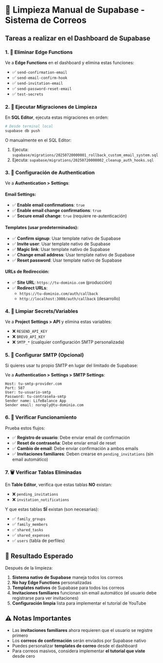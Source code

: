 # 🧹 Limpieza Manual de Supabase - Sistema de Correos

## Tareas a realizar en el Dashboard de Supabase

### 1. 🚀 Eliminar Edge Functions

Ve a **Edge Functions** en el dashboard y elimina estas funciones:

- ✅ `send-confirmation-email`
- ✅ `send-email-confirm-hook` 
- ✅ `send-invitation-email`
- ✅ `send-password-reset-email`
- ✅ `test-secrets`

### 2. 🔧 Ejecutar Migraciones de Limpieza

En **SQL Editor**, ejecuta estas migraciones en orden:

```bash
# Desde terminal local
supabase db push
```

O manualmente en el SQL Editor:

1. Ejecuta: `supabase/migrations/20250720000001_rollback_custom_email_system.sql`
2. Ejecuta: `supabase/migrations/20250720000002_cleanup_auth_hooks.sql`

### 3. 🔐 Configuración de Authentication

Ve a **Authentication > Settings**:

#### Email Settings:
- ✅ **Enable email confirmations**: `true` 
- ✅ **Enable email change confirmations**: `true`
- ✅ **Secure email change**: `true` (requiere re-autenticación)

#### Templates (usar predeterminados):
- ✅ **Confirm signup**: Usar template nativo de Supabase
- ✅ **Invite user**: Usar template nativo de Supabase  
- ✅ **Magic link**: Usar template nativo de Supabase
- ✅ **Change email address**: Usar template nativo de Supabase
- ✅ **Reset password**: Usar template nativo de Supabase

#### URLs de Redirección:
- ✅ **Site URL**: `https://tu-dominio.com` (producción)
- ✅ **Redirect URLs**: 
  - `https://tu-dominio.com/auth/callback`
  - `http://localhost:3000/auth/callback` (desarrollo)

### 4. 🧹 Limpiar Secrets/Variables

Ve a **Project Settings > API** y elimina estas variables:

- ❌ `RESEND_API_KEY`
- ❌ `BREVO_API_KEY` 
- ❌ `SMTP_*` (cualquier configuración SMTP personalizada)

### 5. 📧 Configurar SMTP (Opcional)

Si quieres usar tu propio SMTP en lugar del limitado de Supabase:

Ve a **Authentication > Settings > SMTP Settings**:

```
Host: tu-smtp-provider.com
Port: 587
User: tu-usuario-smtp
Password: tu-contraseña-smtp
Sender name: LifeBalance App
Sender email: noreply@tu-dominio.com
```

### 6. 🧪 Verificar Funcionamiento

Prueba estos flujos:

- ✅ **Registro de usuario**: Debe enviar email de confirmación
- ✅ **Reset de contraseña**: Debe enviar email de reset
- ✅ **Cambio de email**: Debe enviar confirmación a ambos emails
- ✅ **Invitaciones familiares**: Deben crearse en `pending_invitations` (sin email automático)

### 7. 🗑️ Verificar Tablas Eliminadas

En **Table Editor**, verifica que estas tablas **NO** existan:

- ❌ `pending_invitations` 
- ❌ `invitation_notifications`

Y que estas tablas **SÍ** existan (son necesarias):

- ✅ `family_groups`
- ✅ `family_members` 
- ✅ `shared_tasks`
- ✅ `shared_expenses`
- ✅ `users` (tabla de perfiles)

## 🎯 Resultado Esperado

Después de la limpieza:

1. **Sistema nativo de Supabase** maneja todos los correos
2. **No hay Edge Functions** personalizadas
3. **Templates nativos** de Supabase para todos los correos
4. **Invitaciones familiares** funcionan sin email automático (el usuario debe registrarse para ver invitaciones)
5. **Configuración limpia** lista para implementar el tutorial de YouTube

## ⚠️ Notas Importantes

- Las **invitaciones familiares** ahora requieren que el usuario se registre primero
- Los **correos de confirmación** serán enviados por Supabase nativo
- Puedes personalizar **templates de correo** desde el dashboard
- Para correos masivos, considera implementar **el tutorial que viste** desde cero